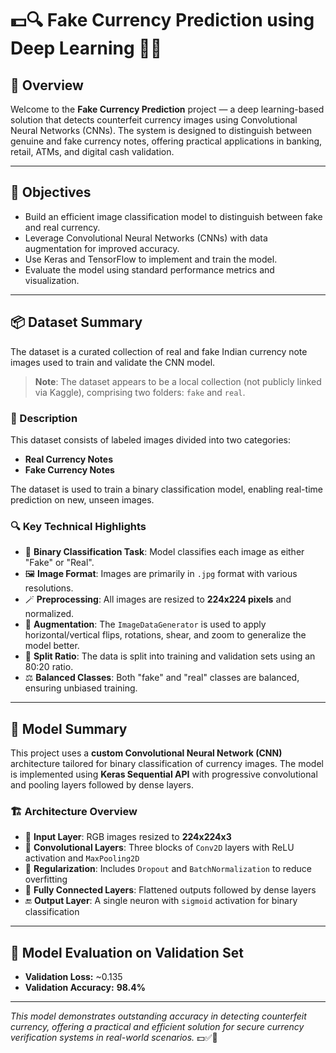 # 💵🔍 Fake Currency Prediction using Deep Learning 🧠📄

## 📌 Overview

Welcome to the **Fake Currency Prediction** project — a deep learning-based solution that detects counterfeit currency images using Convolutional Neural Networks (CNNs). The system is designed to distinguish between genuine and fake currency notes, offering practical applications in banking, retail, ATMs, and digital cash validation.

---

## 🎯 Objectives

- Build an efficient image classification model to distinguish between fake and real currency.
- Leverage Convolutional Neural Networks (CNNs) with data augmentation for improved accuracy.
- Use Keras and TensorFlow to implement and train the model.
- Evaluate the model using standard performance metrics and visualization.

---

## 📦 Dataset Summary

The dataset is a curated collection of real and fake Indian currency note images used to train and validate the CNN model.

> **Note**: The dataset appears to be a local collection (not publicly linked via Kaggle), comprising two folders: `fake` and `real`.

### 🧬 Description

This dataset consists of labeled images divided into two categories:  
- **Real Currency Notes**  
- **Fake Currency Notes**

The dataset is used to train a binary classification model, enabling real-time prediction on new, unseen images.

### 🔍 Key Technical Highlights

- 🧾 **Binary Classification Task**: Model classifies each image as either "Fake" or "Real".
- 🖼️ **Image Format**: Images are primarily in `.jpg` format with various resolutions.
- 🪄 **Preprocessing**: All images are resized to **224x224 pixels** and normalized.
- 🔄 **Augmentation**: The `ImageDataGenerator` is used to apply horizontal/vertical flips, rotations, shear, and zoom to generalize the model better.
- 🧪 **Split Ratio**: The data is split into training and validation sets using an 80:20 ratio.
- ⚖️ **Balanced Classes**: Both "fake" and "real" classes are balanced, ensuring unbiased training.

---

## 🧠 Model Summary

This project uses a **custom Convolutional Neural Network (CNN)** architecture tailored for binary classification of currency images. The model is implemented using **Keras Sequential API** with progressive convolutional and pooling layers followed by dense layers.

### 🏗️ Architecture Overview

- 📸 **Input Layer**: RGB images resized to **224x224x3**
- 🧱 **Convolutional Layers**: Three blocks of `Conv2D` layers with ReLU activation and `MaxPooling2D`
- 🧴 **Regularization**: Includes `Dropout` and `BatchNormalization` to reduce overfitting
- 🧮 **Fully Connected Layers**: Flattened outputs followed by dense layers
- 🔚 **Output Layer**: A single neuron with `sigmoid` activation for binary classification

---

## 🎯 Model Evaluation on Validation Set

- **Validation Loss:** ~0.135  
- **Validation Accuracy:** **98.4%**

---

*This model demonstrates outstanding accuracy in detecting counterfeit currency, offering a practical and efficient solution for secure currency verification systems in real-world scenarios.* 💵✅🧠
